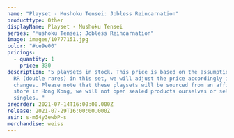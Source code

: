 ```yaml
---
name: "Playset - Mushoku Tensei: Jobless Reincarnation"
producttype: Other
displayName: Playset - Mushoku Tensei
series: "Mushoku Tensei: Jobless Reincarnation"
image: images/10777151.jpg
color: "#ce9e00"
pricings:
  - quantity: 1
    price: 330
description: "5 playsets in stock. This price is based on the assumption of a 10
  RR (double rares) in this set, we will adjust the price accordingly if this
  changes. Please note that these playsets will be sourced from an affiliate
  store in Hong Kong, we will not open sealed products ourselves or sell any
  singles. "
preorder: 2021-07-14T16:00:00.000Z
release: 2021-07-29T16:00:00.000Z
asin: s-m54y3ewbP-s
merchandise: weiss
---
```

